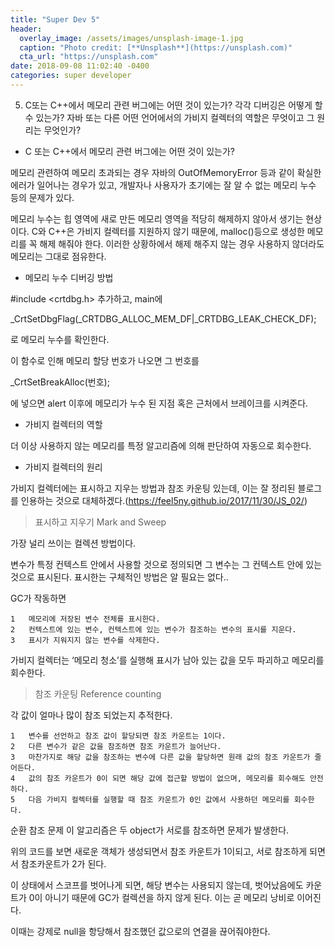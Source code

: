 ```yaml
---
title: "Super Dev 5"
header:
  overlay_image: /assets/images/unsplash-image-1.jpg
  caption: "Photo credit: [**Unsplash**](https://unsplash.com)"
  cta_url: "https://unsplash.com"
date: 2018-09-08 11:02:40 -0400
categories: super developer
---
```


<ol start="5">
  <li> C또는 C++에서 메모리 관련 버그에는 어떤 것이 있는가? 각각 디버깅은 어떻게 할 수 있는가? 자바 또는 다른 어떤 언어에서의 가비지 컬렉터의 역할은 무엇이고 그 원리는 무엇인가?
</li>
</ol>

- C 또는 C++에서 메모리 관련 버그에는 어떤 것이 있는가? 

메모리 관련하여 메모리 초과되는 경우 자바의 OutOfMemoryError 등과 같이 확실한 에러가 일어나는 경우가 있고, 개발자나 사용자가 초기에는 잘 알 수 없는 메모리 누수 등의 문제가 있다.

메모리 누수는 힙 영역에 새로 만든 메모리 영역을 적당히 해제하지 않아서 생기는 현상이다. C와 C++은 가비지 컬렉터를 지원하지 않기 때문에, malloc()등으로 생성한 메모리를 꼭 해제 해줘야 한다. 이러한 상황하에서 해제 해주지 않는 경우 사용하지 않더라도 메모리는 그대로 점유한다.

- 메모리 누수 디버깅 방법

#include <crtdbg.h> 추가하고, main에 

_CrtSetDbgFlag(_CRTDBG_ALLOC_MEM_DF|_CRTDBG_LEAK_CHECK_DF);

로 메모리 누수를 확인한다. 

이 함수로 인해 메모리 할당 번호가 나오면 그 번호를

_CrtSetBreakAlloc(번호);

에 넣으면 alert 이후에 메모리가 누수 된 지점 혹은 근처에서 브레이크를 시켜준다.


- 가비지 컬렉터의 역할

더 이상 사용하지 않는 메모리를 특정 알고리즘에 의해 판단하여 자동으로 회수한다.

- 가비지 컬렉터의 원리

가비지 컬렉터에는 표시하고 지우는 방법과 참조 카운팅 있는데, 이는 잘 정리된 블로그를 인용하는 것으로 대체하겠다.(https://feel5ny.github.io/2017/11/30/JS_02/)


> 표시하고 지우기 Mark and Sweep

가장 널리 쓰이는 컬렉션 방법이다.

변수가 특정 컨텍스트 안에서 사용할 것으로 정의되면 그 변수는 그 컨텍스트 안에 있는 것으로 표시된다. 표시한는 구체적인 방법은 알 필요는 없다..

GC가 작동하면

	1	메모리에 저장된 변수 전체를 표시한다.
	2	컨텍스트에 있는 변수, 컨텍스트에 있는 변수가 참조하는 변수의 표시를 지운다.
	3	표시가 지워지지 않는 변수를 삭제한다.
가비지 컬렉터는 ‘메모리 청소’를 실행해 표시가 남아 있는 값을 모두 파괴하고 메모리를 회수한다.


> 참조 카운팅 Reference counting

각 값이 얼마나 많이 참조 되었는지 추적한다.

	1	변수를 선언하고 참조 값이 할당되면 참조 카운트는 1이다.
	2	다른 변수가 같은 값을 참조하면 참조 카운트가 늘어난다.
	3	마찬가지로 해당 값을 참조하는 변수에 다른 값을 할당하면 원래 값의 참조 카운트가 줄어든다.
	4	값의 참조 카운트가 0이 되면 해당 값에 접근할 방법이 없으며, 메모리를 회수해도 안전하다.
	5	다음 가비지 컬렉터를 실행할 때 참조 카운트가 0인 값에서 사용하던 메모리를 회수한다.

순환 참조 문제
이 알고리즘은 두 object가 서로를 참조하면 문제가 발생한다.

위의 코드를 보면 새로운 객체가 생성되면서 참조 카운트가 1이되고,
서로 참조하게 되면서 참조카운트가 2가 된다.

이 상태에서 스코프를 벗어나게 되면, 해당 변수는 사용되지 않는데, 벗어났음에도 카운트가 0이 아니기 때문에 GC가 컬렉션을 하지 않게 된다. 이는 곧 메모리 낭비로 이어진다.

이때는 강제로 null을 항당해서 참조했던 값으로의 연결을 끊어줘야한다.
